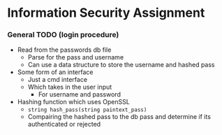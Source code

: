 # Information Security Assignment

### General TODO (login procedure)
- Read from the passwords db file
  - Parse for the pass and username
  - Can use a data structure to store the username and hashed pass 
- Some form of an interface
  - Just a cmd interface
  - Which takes in the user input
    - For username and password
- Hashing function which uses OpenSSL
  - ```string hash_pass(string paintext_pass)```
  - Compairing the hashed pass to the db pass and determine if its authenticated or rejected
